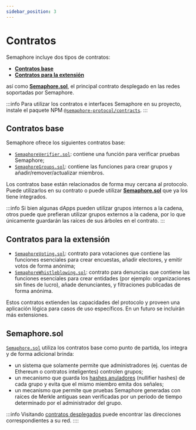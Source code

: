 ```yaml
---
sidebar_position: 3
---
```


# Contratos

Semaphore incluye dos tipos de contratos:

-   [**Contratos base**](#contratos-base)
-   [**Contratos para la extensión**](#contratos-para-la-extensión)

así como [**Semaphore.sol**](#semaphoresol), el principal contrato desplegado en las redes soportadas por Semaphore.

:::info
Para utilizar los contratos e interfaces Semaphore en su proyecto, instale el paquete NPM [`@semaphore-protocol/contracts`](https://github.com/semaphore-protocol/semaphore/tree/main/packages/contracts).
:::

## Contratos base

Semaphore ofrece los siguientes contratos base:

-   [`SemaphoreVerifier.sol`](https://github.com/semaphore-protocol/semaphore/blob/main/packages/contracts/base/SemaphoreVerifier.sol): contiene una función para verificar pruebas Semaphore;
-   [`SemaphoreGroups.sol`](https://github.com/semaphore-protocol/semaphore/blob/main/packages/contracts/base/SemaphoreGroups.sol): contiene las funciones para crear grupos y añadir/remover/actualizar miembros.

Los contratos base están relacionados de forma muy cercana al protocolo.
Puede utilizarlos en su contrato o puede utilizar [**Semaphore.sol**](/V3/technical-reference/contracts#semaphoresol) que ya los tiene integrados.

:::info
Si bien algunas dApps pueden utilizar grupos internos a la cadena, otros puede que prefieran utilizar grupos externos a la cadena, por lo que únicamente guardarán las raíces de sus árboles en el contrato.
:::

## Contratos para la extensión

-   [`SemaphoreVoting.sol`](https://github.com/semaphore-protocol/semaphore/blob/main/packages/contracts/extensions/SemaphoreVoting.sol): contrato para votaciones que contiene las funciones esenciales para crear encuestas, añadir electores, y emitir votos de forma anónima;
-   [`SemaphoreWhistleblowing.sol`](https://github.com/semaphore-protocol/semaphore/blob/main/packages/contracts/extensions/SemaphoreWhistleblowing.sol): contrato para denuncias que contiene las funciones esenciales para crear entidades (por ejemplo: organizaciones sin fines de lucro), añade denunciantes, y filtraciones publicadas de forma anónima.

Estos contratos extienden las capacidades del protocolo y proveen una aplicación lógica para casos de uso específicos.
En un futuro se incluirán más extensiones.

## Semaphore.sol

[`Semaphore.sol`](https://github.com/semaphore-protocol/semaphore/blob/main/packages/contracts/contracts/Semaphore.sol) utiliza los contratos base como punto de partida, los integra y de forma adicional brinda:

-   un sistema que solamente permite que administradores (ej. cuentas de Ethereum o contratos inteligentes) controlen grupos;
-   un mecanismo que guarda los [hashes anuladores](/V3/technical-reference/circuits#hash-anulador-nullifier-hash) (nullifier hashes) de cada grupo y evita que el mismo miembro emita dos señales;
-   un mecanismo que permite que pruebas Semaphore generadas con raíces de Merkle antiguas sean verificadas por un periodo de tiempo determinado por el administrador del grupo.

:::info
Visitando [contratos desplegados](/V3/deployed-contracts) puede encontrar las direcciones correspondientes a su red.
::::
